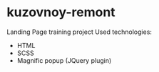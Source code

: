 # kuzovnoy-remont 
Landing Page training project
Used technologies:
- HTML
- SCSS
- Magnific popup (JQuery plugin)

